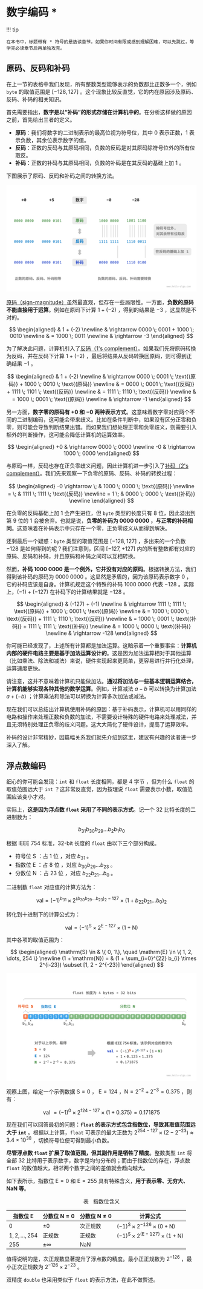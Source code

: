 # 数字编码 *

!!! tip

    在本书中，标题带有 * 符号的是选读章节。如果你时间有限或感到理解困难，可以先跳过，等学完必读章节后再单独攻克。

## 原码、反码和补码

在上一节的表格中我们发现，所有整数类型能够表示的负数都比正数多一个，例如 `byte` 的取值范围是 $[-128, 127]$ 。这个现象比较反直觉，它的内在原因涉及原码、反码、补码的相关知识。

首先需要指出，**数字是以“补码”的形式存储在计算机中的**。在分析这样做的原因之前，首先给出三者的定义。

- **原码**：我们将数字的二进制表示的最高位视为符号位，其中 $0$ 表示正数，$1$ 表示负数，其余位表示数字的值。
- **反码**：正数的反码与其原码相同，负数的反码是对其原码除符号位外的所有位取反。
- **补码**：正数的补码与其原码相同，负数的补码是在其反码的基础上加 $1$ 。

下图展示了原码、反码和补码之间的转换方法。

![原码、反码与补码之间的相互转换](number_encoding.assets/1s_2s_complement.png)

<u>原码（sign-magnitude）</u>虽然最直观，但存在一些局限性。一方面，**负数的原码不能直接用于运算**。例如在原码下计算 $1 + (-2)$ ，得到的结果是 $-3$ ，这显然是不对的。

$$
\begin{aligned}
& 1 + (-2) \newline
& \rightarrow 0000 \; 0001 + 1000 \; 0010 \newline
& = 1000 \; 0011 \newline
& \rightarrow -3
\end{aligned}
$$

为了解决此问题，计算机引入了<u>反码（1's complement）</u>。如果我们先将原码转换为反码，并在反码下计算 $1 + (-2)$ ，最后将结果从反码转换回原码，则可得到正确结果 $-1$ 。

$$
\begin{aligned}
& 1 + (-2) \newline
& \rightarrow 0000 \; 0001 \; \text{(原码)} + 1000 \; 0010 \; \text{(原码)} \newline
& = 0000 \; 0001 \; \text{(反码)} + 1111  \; 1101 \; \text{(反码)} \newline
& = 1111 \; 1110 \; \text{(反码)} \newline
& = 1000 \; 0001 \; \text{(原码)} \newline
& \rightarrow -1
\end{aligned}
$$

另一方面，**数字零的原码有 $+0$ 和 $-0$ 两种表示方式**。这意味着数字零对应两个不同的二进制编码，这可能会带来歧义。比如在条件判断中，如果没有区分正零和负零，则可能会导致判断结果出错。而如果我们想处理正零和负零歧义，则需要引入额外的判断操作，这可能会降低计算机的运算效率。

$$
\begin{aligned}
+0 & \rightarrow 0000 \; 0000 \newline
-0 & \rightarrow 1000 \; 0000
\end{aligned}
$$

与原码一样，反码也存在正负零歧义问题，因此计算机进一步引入了<u>补码（2's complement）</u>。我们先来观察一下负零的原码、反码、补码的转换过程：

$$
\begin{aligned}
-0 \rightarrow \; & 1000 \; 0000 \; \text{(原码)} \newline
= \; & 1111 \; 1111 \; \text{(反码)} \newline
= 1 \; & 0000 \; 0000 \; \text{(补码)} \newline
\end{aligned}
$$

在负零的反码基础上加 $1$ 会产生进位，但 `byte` 类型的长度只有 8 位，因此溢出到第 9 位的 $1$ 会被舍弃。也就是说，**负零的补码为 $0000 \; 0000$ ，与正零的补码相同**。这意味着在补码表示中只存在一个零，正负零歧义从而得到解决。

还剩最后一个疑惑：`byte` 类型的取值范围是 $[-128, 127]$ ，多出来的一个负数 $-128$ 是如何得到的呢？我们注意到，区间 $[-127, +127]$ 内的所有整数都有对应的原码、反码和补码，并且原码和补码之间可以互相转换。

然而，**补码 $1000 \; 0000$ 是一个例外，它并没有对应的原码**。根据转换方法，我们得到该补码的原码为 $0000 \; 0000$ 。这显然是矛盾的，因为该原码表示数字 $0$ ，它的补码应该是自身。计算机规定这个特殊的补码 $1000 \; 0000$ 代表 $-128$ 。实际上，$(-1) + (-127)$ 在补码下的计算结果就是 $-128$ 。

$$
\begin{aligned}
& (-127) + (-1) \newline
& \rightarrow 1111 \; 1111 \; \text{(原码)} + 1000 \; 0001 \; \text{(原码)} \newline
& = 1000 \; 0000 \; \text{(反码)} + 1111  \; 1110 \; \text{(反码)} \newline
& = 1000 \; 0001 \; \text{(补码)} + 1111  \; 1111 \; \text{(补码)} \newline
& = 1000 \; 0000 \; \text{(补码)} \newline
& \rightarrow -128
\end{aligned}
$$

你可能已经发现了，上述所有计算都是加法运算。这暗示着一个重要事实：**计算机内部的硬件电路主要是基于加法运算设计的**。这是因为加法运算相对于其他运算（比如乘法、除法和减法）来说，硬件实现起来更简单，更容易进行并行化处理，运算速度更快。

请注意，这并不意味着计算机只能做加法。**通过将加法与一些基本逻辑运算结合，计算机能够实现各种其他的数学运算**。例如，计算减法 $a - b$ 可以转换为计算加法 $a + (-b)$ ；计算乘法和除法可以转换为计算多次加法或减法。

现在我们可以总结出计算机使用补码的原因：基于补码表示，计算机可以用同样的电路和操作来处理正数和负数的加法，不需要设计特殊的硬件电路来处理减法，并且无须特别处理正负零的歧义问题。这大大简化了硬件设计，提高了运算效率。

补码的设计非常精妙，因篇幅关系我们就先介绍到这里，建议有兴趣的读者进一步深入了解。

## 浮点数编码

细心的你可能会发现：`int` 和 `float` 长度相同，都是 4 字节 ，但为什么 `float` 的取值范围远大于 `int` ？这非常反直觉，因为按理说 `float` 需要表示小数，取值范围应该变小才对。

实际上，**这是因为浮点数 `float` 采用了不同的表示方式**。记一个 32 比特长度的二进制数为：

$$
b_{31} b_{30} b_{29} \ldots b_2 b_1 b_0
$$

根据 IEEE 754 标准，32-bit 长度的 `float` 由以下三个部分构成。

- 符号位 $\mathrm{S}$ ：占 1 位 ，对应 $b_{31}$ 。
- 指数位 $\mathrm{E}$ ：占 8 位 ，对应 $b_{30} b_{29} \ldots b_{23}$ 。
- 分数位 $\mathrm{N}$ ：占 23 位 ，对应 $b_{22} b_{21} \ldots b_0$ 。

二进制数 `float` 对应值的计算方法为：

$$
\text {val} = (-1)^{b_{31}} \times 2^{\left(b_{30} b_{29} \ldots b_{23}\right)_2-127} \times\left(1 + b_{22} b_{21} \ldots b_0\right)_2
$$

转化到十进制下的计算公式为：

$$
\text {val}=(-1)^{\mathrm{S}} \times 2^{\mathrm{E} -127} \times (1 + \mathrm{N})
$$

其中各项的取值范围为：

$$
\begin{aligned}
\mathrm{S} \in & \{ 0, 1\}, \quad \mathrm{E} \in \{ 1, 2, \dots, 254 \} \newline
(1 + \mathrm{N}) = & (1 + \sum_{i=0}^{22} b_{i} \times 2^{i-23}) \subset [1, 2 - 2^{-23}]
\end{aligned}
$$

![IEEE 754 标准下的 float 的计算示例](number_encoding.assets/ieee_754_float.png)

观察上图，给定一个示例数据 $\mathrm{S} = 0$ ， $\mathrm{E} = 124$ ，$\mathrm{N} = 2^{-2} + 2^{-3} = 0.375$ ，则有：

$$
\text { val } = (-1)^0 \times 2^{124 - 127} \times (1 + 0.375) = 0.171875
$$

现在我们可以回答最初的问题：**`float` 的表示方式包含指数位，导致其取值范围远大于 `int`** 。根据以上计算，`float` 可表示的最大正数为 $2^{254 - 127} \times (2 - 2^{-23}) \approx 3.4 \times 10^{38}$ ，切换符号位便可得到最小负数。

**尽管浮点数 `float` 扩展了取值范围，但其副作用是牺牲了精度**。整数类型 `int` 将全部 32 比特用于表示数字，数字是均匀分布的；而由于指数位的存在，浮点数 `float` 的数值越大，相邻两个数字之间的差值就会趋向越大。

如下表所示，指数位 $\mathrm{E} = 0$ 和 $\mathrm{E} = 255$ 具有特殊含义，**用于表示零、无穷大、$\mathrm{NaN}$ 等**。

<p align="center"> 表 <id> &nbsp; 指数位含义 </p>

| 指数位 E           | 分数位 $\mathrm{N} = 0$ | 分数位 $\mathrm{N} \ne 0$ | 计算公式                                                               |
| ------------------ | ----------------------- | ------------------------- | ---------------------------------------------------------------------- |
| $0$                | $\pm 0$                 | 次正规数                  | $(-1)^{\mathrm{S}} \times 2^{-126} \times (0+\mathrm{N})$              |
| $1, 2, \dots, 254$ | 正规数                  | 正规数                    | $(-1)^{\mathrm{S}} \times 2^{(\mathrm{E} -127)} \times (1+\mathrm{N})$ |
| $255$              | $\pm \infty$            | $\mathrm{NaN}$            |                                                                        |

值得说明的是，次正规数显著提升了浮点数的精度。最小正正规数为 $2^{-126}$ ，最小正次正规数为 $2^{-126} \times 2^{-23}$ 。

双精度 `double` 也采用类似于 `float` 的表示方法，在此不做赘述。
